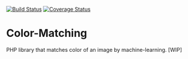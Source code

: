 [![Build Status](https://travis-ci.org/KEINOS/color-match.svg?branch=master)](https://travis-ci.org/KEINOS/color-match)
[![Coverage Status](https://coveralls.io/repos/github/KEINOS/color-match/badge.svg)](https://coveralls.io/github/KEINOS/color-match)

# Color-Matching

PHP library that matches color of an image by machine-learning. [WIP]
